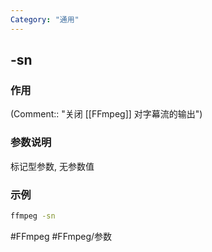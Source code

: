 ```yaml
---
Category: "通用"
---
```


## -sn

### 作用
(Comment:: "关闭 [[FFmpeg]] 对字幕流的输出")

### 参数说明
标记型参数, 无参数值

### 示例
```bash
ffmpeg -sn
```

#FFmpeg #FFmpeg/参数